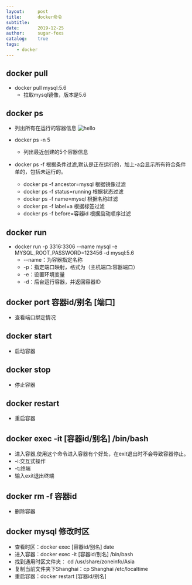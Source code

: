 ```yaml
---
layout:     post
title:      docker命令
subtitle:   
date:       2019-12-25
author:     sugar-foxs
catalog: 	true
tags:
    - docker
---
```


## docker pull 
- docker pull mysql:5.6
    - 拉取mysql镜像，版本是5.6
<!-- more -->

## docker ps
- 列出所有在运行的容器信息
![hello](http://ww1.sinaimg.cn/large/dbf344a4ly1gacqxc6dxfj22iq04ytav.jpg)

- docker ps -n 5
    - 列出最近创建的5个容器信息

- docker ps -f 根据条件过滤,默认是正在运行的，加上-a会显示所有符合条件单的，包括未运行的。
    - docker ps -f ancestor=mysql  根据镜像过滤
    - docker ps -f status=running  根据状态过滤
    - docker ps -f name=mysql 根据名称过滤
    - docker ps -f label=a 根据标签过滤
    - docker ps -f before=容器id 根据启动顺序过滤
 
## docker run
- docker run -p 3316:3306 --name mysql -e MYSQL_ROOT_PASSWORD=123456 -d mysql:5.6
    - --name：为容器指定名称
    - -p：指定端口映射，格式为（主机端口:容器端口）
    - -e：设置环境变量
    - -d：后台运行容器，并返回容器ID

## docker port 容器id/别名 [端口]
- 查看端口绑定情况

## docker start
- 启动容器

## docker stop
- 停止容器

## docker restart
- 重启容器

## docker exec -it [容器id/别名] /bin/bash
- 进入容器,使用这个命令进入容器有个好处，在exit退出时不会导致容器停止。
- -i:交互式操作
- -t:终端
- 输入exit退出终端

## docker rm -f 容器id
- 删除容器


## docker mysql 修改时区
- 查看时区：docker exec [容器id/别名]  date  
- 进入容器：docker exec -it [容器id/别名] /bin/bash
- 找到通用时区文件夹： cd /usr/share/zoneinfo/Asia
- 复制当前文件夹下Shanghai：cp Shanghai /etc/localtime
- 重启容器：docker restart [容器id/别名]



